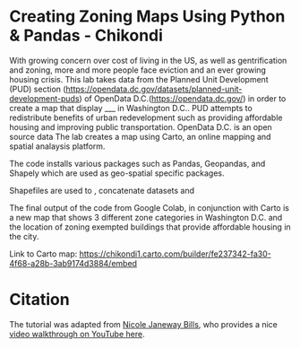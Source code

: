 # Creating Zoning Maps Using Python & Pandas - Chikondi 

With growing concern over cost of living in the US, as well as gentrification and zoning, more and more people face eviction and an ever growing housing crisis. This lab takes data from the Planned Unit Development (PUD) section (https://opendata.dc.gov/datasets/planned-unit-development-puds) of OpenData D.C.(https://opendata.dc.gov/) in order to create a map that display ___ in Washington D.C.. PUD attempts to redistribute benefits of urban redevelopment such as providing affordable housing and improving public transportation. OpenData D.C. is an open source data 
The lab creates a map using Carto, an online mapping and spatial analaysis platform.

The code installs various packages such as Pandas, Geopandas, and Shapely which are used as geo-spatial specific packages.

Shapefiles are used to , concatenate datasets and 

The final output of the code from Google Colab, in conjunction with Carto is a new map that shows 3 different zone categories in Washington D.C. and the location of zoning exempted buildings that provide affordable housing in the city.

Link to Carto map: https://chikondi1.carto.com/builder/fe237342-fa30-4f68-a28b-3ab9174d3884/embed



# Citation
The tutorial was adapted from [Nicole Janeway Bills](https://twitter.com/nicole_janeway), who provides a nice [video walkthrough on YouTube here](https://www.youtube.com/watch?v=b9G2T4CPYVM&feature=emb_logo). 

